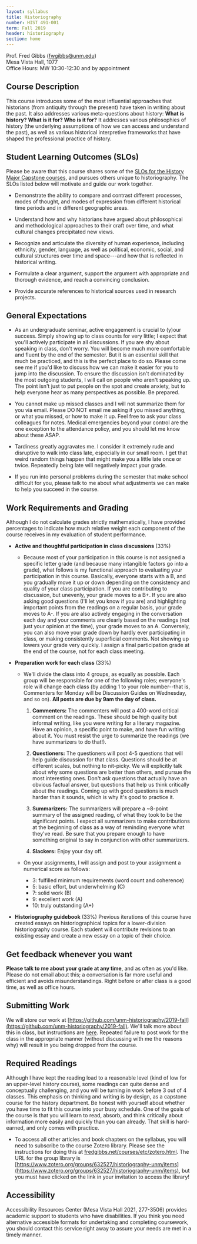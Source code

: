 ```yaml
---
layout: syllabus
title: Historiography
number: HIST 491-001
term: Fall 2019
header: historiography
section: home
---
```

Prof. Fred Gibbs \([fwgibbs@unm.edu](mailto:fwgibbs@unm.edu)\)    
Mesa Vista Hall, 1077    
Office Hours: MW 10:30-12:30 and by appointment    

## Course Description
This course introduces some of the most influential approaches that historians (from antiquity through the present) have taken in writing about the past. It also addresses various meta-questions about history: **What is history? What is it for? Who is it for?** It addresses various philosophies of history (the underlying assumptions of how we can access and understand the past), as well as various historical interpretive frameworks that have shaped the professional practice of history.


## Student Learning Outcomes (SLOs)
Please be aware that this course shares some of the [SLOs for the History Major Capstone courses](http://history.unm.edu/undergraduate/learning-outcomes.html), and pursues others unique to historiography. The SLOs listed below will motivate and guide our work together.

* Demonstrate the ability to compare and contrast different processes, modes of thought, and modes of expression from different historical time periods and in different geographic areas.

* Understand how and why historians have argued about philosophical and methodological approaches to their craft over time, and what cultural changes precipitated new views.

* Recognize and articulate the diversity of human experience, including ethnicity, gender, language, as well as political, economic, social, and cultural structures over time and space---and how that is reflected in historical writing.

* Formulate a clear argument, support the argument with appropriate and thorough evidence, and reach a convincing conclusion.

* Provide accurate references to historical sources used in research projects.


## General Expectations
* As an undergraduate seminar, active engagement is crucial to (y)our success. Simply showing up to class counts for very little; I expect that you'll actively participate in all discussions. If you are shy about speaking in class, don't worry. You will become much more comfortable and fluent by the end of the semester. But it is an essential skill that much be practiced, and this is the perfect place to do so. Please come see me if you'd like to discuss how we can make it easier for you to jump into the discussion. To ensure the discussion isn't dominated by the most outgoing students, I will call on people who aren't speaking up. The point isn't just to put people on the spot and create anxiety, but to help everyone hear as many perspectives as possible. Be prepared.

* You cannot make up missed classes and I will not summarize them for you via email. Please DO NOT email me asking if you missed anything, or what you missed, or how to make it up. Feel free to ask your class colleagues for notes. Medical emergencies beyond your control are the one exception to the attendance policy, and you should let me know about these ASAP.

* Tardiness greatly aggravates me. I consider it extremely rude and disruptive to walk into class late, especially in our small room. I get that weird random things happen that might make you  a little late once or twice. Repeatedly being late will negatively impact your grade.

* If you run into personal problems during the semester that make school difficult for you, please talk to me about what adjustments we can make to help you succeed in the course.


## Work Requirements and Grading
Although I do not calculate grades strictly mathematically, I have provided percentages to indicate how much relative weight each component of the course receives in my evaluation of student performance.

- **Active and thoughtful participation in class discussions** (33%)

  - Because most of your participation in this course is not assigned a specific letter grade (and because many intangible factors go into a grade), what follows is my functional approach to evaluating your participation in this course. Basically, everyone starts with a B, and you gradually move it up or down depending on the consistency and quality of your class participation. If you are contributing to discussion, but unevenly, your grade moves to a B+. If you are also asking good questions (I'll let you know if you are) and highlighting important points from the readings on a regular basis, your grade moves to A-. If you are also actively engaging in the conversation each day and your comments are clearly based on the readings (not just your opinion at the time), your grade moves to an A. Conversely, you can also move your grade down by hardly ever participating in class, or making consistently superficial comments. Not showing up lowers your grade very quickly. I assign a final participation grade at the end of the course, not for each class meeting.

- **Preparation work for each class** (33%)

  - We'll divide the class into 4 groups, as equally as possible. Each group will be responsible for one of the following roles; everyone's role will change each class (by adding 1 to your role number--that is, Commenters for Monday will be Discussion Guides on Wednesday, and so on). **All posts are due by 9am the day of class.**

    1. **Commenters:** The commenters will post a 400-word critical comment on the readings. These should be high quality but informal writing, like you were writing for a literary magazine. Have an opinion, a specific point to make, and have fun writing about it. You must resist the urge to summarize the readings (we have summarizers to do that!).

    2. **Questioners:** The questioners will post 4-5 questions that will help guide discussion for that class. Questions should be at different scales, but nothing to nit-picky. We will explicitly talk about why some questions are better than others, and pursue the most interesting ones. Don't ask questions that actually have an obvious factual answer, but questions that help us think critically about the readings. Coming up with good questions is much harder than it sounds, which is why it's good to practice it.

    3. **Summarizers:** The summarizers will prepare a ~8-point summary of the assigned reading, of what they took to be the significant points. I expect all summarizers to make contributions at the beginning of class as a way of reminding everyone what they've read. Be sure that you prepare enough to have something original to say in conjunction with other summarizers.

    4. **Slackers:** Enjoy your day off.

  - On your assignments, I will assign and post to your assignment a numerical score as follows:
    - 3: fulfilled minimum requirements (word count and coherence)
    - 5: basic effort, but underwhelming (C)
    - 7: solid work (B)
    - 9: excellent work (A)
    - 10: truly outstanding (A+)

- **Historiography guidebook** (33%)
Previous iterations of this course have created essays on historiographical topics for a lower-division historiography course. Each student will contribute revisions to an existing essay and create a new essay on a topic of their choice.


## Get feedback whenever you want
**Please talk to me about your grade at any time**, and as often as you'd like. Please do not email about this; a conversation is far more useful and efficient and avoids misunderstandings. Right before or after class is a good time, as well as office hours.


## Submitting Work
We will store our work at [https://github.com/unm-historiography/2019-fall](https://github.com/unm-historiography/2019-fall). We'll talk more about this in class, but instructions are [here](http://fredgibbs.net/courses/etc/github-instructions.html). Repeated failure to post work for the class in the appropriate manner (without discussing with me the reasons why) will result in you being dropped from the course. 


## Required Readings
Although I have kept the reading load to a reasonable level (kind of low for an upper-level history course), some readings can quite dense and conceptually challenging, and you will be turning in work before 3 out of 4 classes. This emphasis on thinking and writing is by design, as a capstone course for the history department. Be honest with yourself about whether you have time to fit this course into your busy schedule. One of the goals of the course is that you will learn to read, absorb, and think critically about information more easily and quickly than you can already. That skill is hard-earned, and only comes with practice.

- To access all other articles and book chapters on the syllabus, you will need to subscribe to the course Zotero library. Please see the instructions for doing this at [fredgibbs.net/courses/etc/zotero.html](http://fredgibbs.net/courses/etc/zotero.html). The URL for the group library is [https://www.zotero.org/groups/632527/historiography-unm/items](https://www.zotero.org/groups/632527/historiography-unm/items), but you must have clicked on the link in your invitation to access the library!


## Accessibility
Accessibility Resources Center (Mesa Vista Hall 2021, 277-3506) provides academic support to students who have disabilities. If you think you need alternative accessible formats for undertaking and completing coursework, you should contact this service right away to assure your needs are met in a timely manner.
